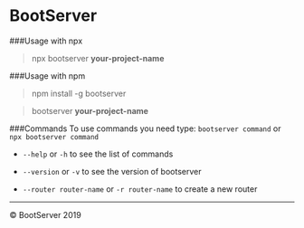 # BootServer

###Usage with npx

> npx bootserver **your-project-name**

###Usage with npm

> npm install -g bootserver

> bootserver **your-project-name**


###Commands
To use commands you need type: `bootserver command` or `npx bootserver command`
- `--help` or `-h` to see the list of commands

- `--version` or `-v` to see the version of bootserver

- `--router router-name` or `-r router-name` to create a new router
------------
&copy; BootServer 2019
